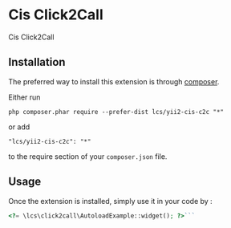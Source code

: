 Cis Click2Call
==============
Cis Click2Call

Installation
------------

The preferred way to install this extension is through [composer](http://getcomposer.org/download/).

Either run

```
php composer.phar require --prefer-dist lcs/yii2-cis-c2c "*"
```

or add

```
"lcs/yii2-cis-c2c": "*"
```

to the require section of your `composer.json` file.


Usage
-----

Once the extension is installed, simply use it in your code by  :

```php
<?= \lcs\click2call\AutoloadExample::widget(); ?>```